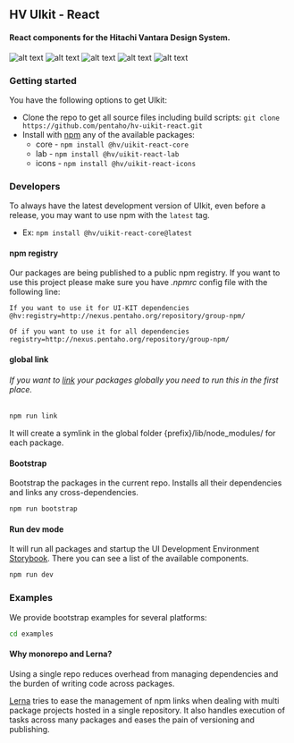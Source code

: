 ## HV UIkit - React
#### React components for the Hitachi Vantara Design System.

![alt text](https://img.shields.io/badge/node-11.10.0-brightgreen.svg)
![alt text](https://img.shields.io/badge/license-Apache%202-blue.svg)
![alt text](https://img.shields.io/badge/plataforms-chrome%20%7C%20firefox%20%7C%20safari%20%7C%20edge%20%7C%20ie%2011-blue.svg)
![alt text](https://img.shields.io/badge/core--coverage-80%25-green.svg)
![alt text](https://img.shields.io/badge/lab--coverage-68%25-orange.svg)


### Getting started

You have the following options to get UIkit:

- Clone the repo to get all source files including build scripts: `git clone https://github.com/pentaho/hv-uikit-react.git`  
- Install with [npm](http://nexus.pentaho.org/) any of the available packages:
  - core - ```npm install @hv/uikit-react-core```
  - lab - ```npm install @hv/uikit-react-lab```
  - icons - ```npm install @hv/uikit-react-icons```

### Developers

To always have the latest development version of UIkit, even before a release, you may want to use npm with the `latest` tag.

- Ex: ```npm install @hv/uikit-react-core@latest```

#### npm registry
Our packages are being published to a public npm registry. If you want to use this project please make sure you have _.npmrc_ config file with the following line:

```
If you want to use it for UI-KIT dependencies
@hv:registry=http://nexus.pentaho.org/repository/group-npm/

Of if you want to use it for all dependencies
registry=http://nexus.pentaho.org/repository/group-npm/
```
#### global link
###### *If you want to [link](https://docs.npmjs.com/cli/link.html) your packages globally you need to run this in the first place.*

```bash
npm run link
```

It will create a symlink in the global folder {prefix}/lib/node_modules/<package> for each package.

#### Bootstrap

Bootstrap the packages in the current repo. Installs all their dependencies and links any cross-dependencies.

```bash
npm run bootstrap
```

#### Run dev mode

It will run all packages and startup the UI Development Environment [Storybook](https://storybook.js.org/). There you can see a list of the available components.

```bash
npm run dev
```
### Examples

We provide bootstrap examples for several platforms:

```bash
cd examples
```

#### Why monorepo and Lerna?
Using a single repo reduces overhead from managing dependencies and the burden of writing code across packages.

[Lerna](https://lernajs.io/) tries to ease the management of npm links when dealing with multi package projects hosted in a single repository. It also handles execution of tasks across many packages and eases the pain of versioning and publishing.
